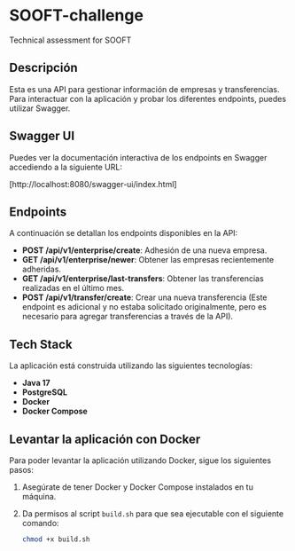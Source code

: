 # SOOFT-challenge
Technical assessment for SOOFT

## Descripción

Esta es una API para gestionar información de empresas y transferencias. Para interactuar con la aplicación y probar los diferentes endpoints, puedes utilizar Swagger.

## Swagger UI

Puedes ver la documentación interactiva de los endpoints en Swagger accediendo a la siguiente URL:

[http://localhost:8080/swagger-ui/index.html]

## Endpoints

A continuación se detallan los endpoints disponibles en la API:

- **POST /api/v1/enterprise/create**: Adhesión de una nueva empresa.
- **GET /api/v1/enterprise/newer**: Obtener las empresas recientemente adheridas.
- **GET /api/v1/enterprise/last-transfers**: Obtener las transferencias realizadas en el último mes.
- **POST /api/v1/transfer/create**: Crear una nueva transferencia (Este endpoint es adicional y no estaba solicitado originalmente, pero es necesario para agregar transferencias a través de la API).

## Tech Stack

La aplicación está construida utilizando las siguientes tecnologías:

- **Java 17**
- **PostgreSQL**
- **Docker**
- **Docker Compose**

## Levantar la aplicación con Docker

Para poder levantar la aplicación utilizando Docker, sigue los siguientes pasos:

1. Asegúrate de tener Docker y Docker Compose instalados en tu máquina.
2. Da permisos al script `build.sh` para que sea ejecutable con el siguiente comando:

   ```bash
   chmod +x build.sh

